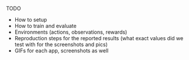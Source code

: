 TODO
- How to setup
- How to train and evaluate
- Environments (actions, observations, rewards)
- Reproduction steps for the reported results (what exact values did we test with for the screenshots and pics)
- GIFs for each app, screenshots as well